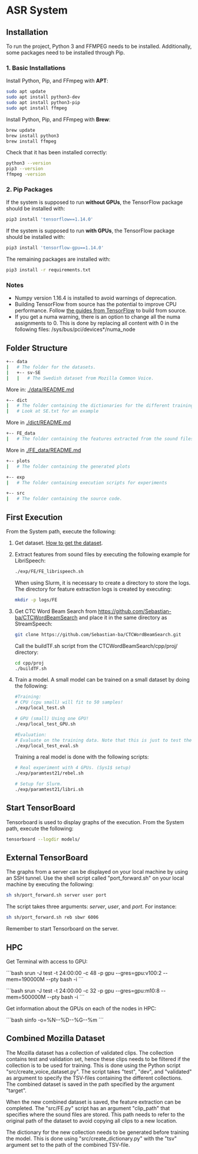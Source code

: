 # ASR System

## Installation

To run the project, Python 3 and FFMPEG needs to be installed. Additionally, some packages need to be installed through Pip. 

### 1. Basic Installations

Install Python, Pip, and FFmpeg with **APT**: 

```bash
sudo apt update
sudo apt install python3-dev
sudo apt install python3-pip
sudo apt install ffmpeg
```

Install Python, Pip, and FFmpeg with **Brew**: 

```bash
brew update
brew install python3
brew install ffmpeg
```

Check that it has been installed correctly: 

```bash
python3 --version
pip3 --version
ffmpeg -version
```

### 2. Pip Packages

If the system is supposed to run **without GPUs**, the TensorFlow package should be installed with: 

```bash
pip3 install 'tensorflow==1.14.0'
```

If the system is supposed to run **with GPUs**, the TensorFlow package should be installed with: 

```bash
pip3 install 'tensorflow-gpu==1.14.0'
```

The remaining packages are installed with: 

```bash
pip3 install -r requirements.txt
```

### Notes
- Numpy version 1.16.4 is installed to avoid warnings of deprecation. 
- Building TensorFlow from source has the potential to improve CPU performance. Follow [the guides from TensorFlow](https://www.tensorflow.org/install/source) to build from source.
- If you get a numa warning, there is an option to change all the numa assignments to 0. This is done by replacing all content with 0 in the following files: /sys/bus/pci/devices*/numa_node

## Folder Structure

```bash
+-- data
|   # The folder for the datasets.
|   +-- sv-SE
|   |   # The Swedish dataset from Mozilla Common Voice.
```
More in: [./data/README.md](./data/README.md)
```bash
+-- dict
|   # The folder containing the dictionaries for the different trainings
|   # Look at SE.txt for an example
```
More in [./dict/README.md](./dict/README.md)
```bash
+-- FE_data
|   # The folder containing the features extracted from the sound files
```
More in [./FE_data/README.md](./FE_data/README.md)

```bash
+-- plots
|   # The folder containing the generated plots
```
```bash
+-- exp
|   # The folder containing execution scripts for experiments
```

```bash
+-- src
|   # The folder containing the source code.
```

## First Execution
From the System path, execute the following:

1. Get dataset. [How to get the dataset](./data/README.md).
2. Extract features from sound files by executing the following example for LibriSpeech:

    ```bash
    ./exp/FE/FE_librispeech.sh
    ```
    When using Slurm, it is necessary to create a directory to store the logs. The directory for feature extraction logs is created by executing: 

    ```bash
    mkdir -p logs/FE
    ```
3. Get CTC Word Beam Search from https://github.com/Sebastian-ba/CTCWordBeamSearch and place it in the same directory as StreamSpeech: 

    ```bash
    git clone https://github.com/Sebastian-ba/CTCWordBeamSearch.git
    ```
    Call the buildTF.sh script from the CTCWordBeamSearch/cpp/proj/ directory:

    ```bash
    cd cpp/proj
    ./buildTF.sh
    ```
4. Train a model. A small model can be trained on a small dataset by doing the following: 
    ```bash
    #Training:
    # CPU (cpu small) will fit to 50 samples!
    ./exp/local_test.sh 

    # GPU (small) Using one GPU!
    ./exp/local_test_GPU.sh 

    #Evaluation: 
    # Evaluate on the training data. Note that this is just to test the system!
    ./exp/local_test_eval.sh
    ```

    Training a real model is done with the following scripts:

    ```bash
    # Real experiment with 4 GPUs. (Sys1$ setup)
    ./exp/paramtest21/rebel.sh

    # Setup for Slurm.
    ./exp/paramtest21/libri.sh
    ```

## Start TensorBoard

Tensorboard is used to display graphs of the execution. 
From the System path, execute the following: 

```bash
tensorboard --logdir models/
```

## External TensorBoard

The graphs from a server can be displayed on your local machine by using an SSH tunnel. Use the shell script called "port_forward.sh" on your local machine by executing the following: 

```bash
sh sh/port_forward.sh server user port
```

The script takes three arguments: *server*, *user*, and *port*.
For instance:

```bash
sh sh/port_forward.sh reb sbwr 6006
```

Remember to start Tensorboard on the server. 



## HPC

Get Terminal with access to GPU:

´´´bash
srun -J test -t 24:00:00 -c 48 -p gpu --gres=gpu:v100:2 --mem=190000M --pty bash -i
´´´

´´´bash
srun -J test -t 24:00:00 -c 32 -p gpu --gres=gpu:m10:8 --mem=500000M --pty bash -i
´´´


Get information about the GPUs on each of the nodes in HPC:

´´´bash
sinfo -o=%N--%D--%G--%m
´´´

## Combined Mozilla Dataset

The Mozilla dataset has a collection of validated clips. The collection contains test and validation set, hence these clips needs to be filtered if the collection is to be used for training. This is done using the Python script "src/create_voice_dataset.py". The script takes "test", "dev", and "validated" as argument to specify the TSV-files containing the different collections. The combined dataset is saved in the path specified by the argument "target". 

When the new combined dataset is saved, the feature extraction can be completed. The "src/FE.py" script has an argument "clip_path" that specifies where the sound files are stored. This path needs to refer to the original path of the dataset to avoid copying all clips to a new location. 

The dictionary for the new collection needs to be generated before training the model. This is done using "src/create_dictionary.py" with the "tsv" argument set to the path of the combined TSV-file. 